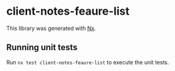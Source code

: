 # client-notes-feaure-list

This library was generated with [Nx](https://nx.dev).

## Running unit tests

Run `nx test client-notes-feaure-list` to execute the unit tests.
